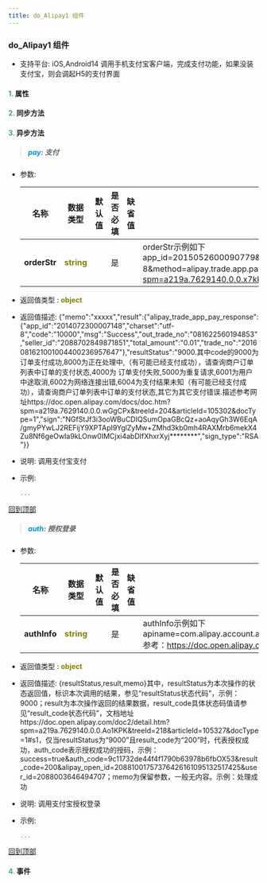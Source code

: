 ```yaml
---
title: do_Alipay1 组件
---
```


### do_Alipay1 组件

* 支持平台: iOS,Android14
调用手机支付宝客户端，完成支付功能，如果没装支付宝，则会调起H5的支付界面

#### <font color ='#40A977'>**1.**</font> 属性

#### <font color ='#40A977'>**2.**</font> 同步方法

#### <font color ='#40A977'>**3.**</font> 异步方法

>##### <font color ='#0092db'>**pay**</font>: 支付

- 参数:

  名称 | 数据类型 |默认值|是否必填|缺省值|说明
  ---- |-------------  |----------|--------------|--------|------
  **orderStr** |<font color ='#808000'>**string**</font> |  | 是||orderStr示例如下app_id=2015052600090779&biz_content=%7B%22timeout_express%22%3A%2230m%22%2C%22seller_id%22%3A%22%22%2C%22product_code%22%3A%22QUICK_MSECURITY_PAY%22%2C%22total_amount%22%3A%220.02%22%2C%22subject%22%3A%221%22%2C%22body%22%3A%22%E6%88%91%E6%98%AF%E6%B5%8B%E8%AF%95%E6%95%B0%E6%8D%AE%22%2C%22out_trade_no%22%3A%22314VYGIAGG7ZOYY%22%7D&charset=utf-8&method=alipay.trade.app.pay&sign_type=RSA&timestamp=2016-08-15%2012%3A12%3A15&version=1.0&sign=MsbylYkCzlfYLy9PeRwUUIg9nZPeN9SfXPNavUCroGKR5Kqvx0nEnd3eRmKxJuthNUx4ERCXe552EV9PfwexqW%2B1wbKOdYtDIb4%2B7PL3Pc94RZL0zKaWcaY3tSL89%2FuAVUsQuFqEJdhIukuKygrXucvejOUgTCfoUdwTi7z%2BZzQ%3D参数说明见 https://doc.open.alipay.com/doc2/detail.htm?spm=a219a.7629140.0.0.x7kkCI&treeId=204&articleId=105465&docType=1
- 返回值类型 : <font color ='#808000'>**object**</font>
- 返回值描述: {"memo":"xxxxx","result":{"alipay_trade_app_pay_response":{"app_id":"2014072300007148","charset":"utf-8","code":"10000","msg":"Success","out_trade_no":"081622560194853","seller_id":"2088702849871851","total_amount":"0.01","trade_no":"2016081621001004400236957647"},"resultStatus":"9000.其中code的9000为订单支付成功,8000为正在处理中,（有可能已经支付成功），请查询商户订单列表中订单的支付状态,4000为 订单支付失败,5000为重复请求,6001为用户中途取消,6002为网络连接出错,6004为支付结果未知（有可能已经支付成功），请查询商户订单列表中订单的支付状态,其它为其它支付错误.描述参考网址https://doc.open.alipay.com/docs/doc.htm?spm=a219a.7629140.0.0.wGgCPx&treeId=204&articleId=105302&docType=1","sign":"NGfStJf3i3ooWBuCDIQSumOpaGBcQz+aoAqyGh3W6EqA/gmyPYwLJ2REFijY9XPTApI9YglZyMw+ZMhd3kb0mh4RAXMrb6mekX4Zu8Nf6geOwIa9kLOnw0IMCjxi4abDIfXhxrXyj********","sign_type":"RSA"}}
- 说明: 调用支付宝支付
- 示例:

  ```javascript
  ...

  ```

[回到顶部](#top)

>##### <font color ='#0092db'>**auth**</font>: 授权登录

- 参数:

  名称 | 数据类型 |默认值|是否必填|缺省值|说明
  ---- |-------------  |----------|--------------|--------|------
  **authInfo** |<font color ='#808000'>**string**</font> |  | 是||authInfo示例如下apiname=com.alipay.account.auth&app_id=xxxxx&app_name=mc&auth_type=AUTHACCOUNT&biz_type=openservice&method=alipay.open.auth.sdk.code.get&pid=xxxxx&product_id=APP_FAST_LOGIN&scope=kuaijie&sign_type=RSA2&target_id=20141225xxxx&sign=fMcp4GtiM6rxSIeFnJCVePJKV43eXrUP86CQgiLhDHH2u%2FdN75eEvmywc2ulkm7qKRetkU9fbVZtJIqFdMJcJ9Yp%2BJI%2FF%2FpESafFR6rB2fRjiQQLGXvxmDGVMjPSxHxVtIqpZy5FDoKUSjQ2%2FILDKpu3%2F%2BtAtm2jRw1rUoMhgt0%3D 参考：https://doc.open.alipay.com/docs/doc.htm?spm=a219a.7629140.0.0.GRGqgT&treeId=218&articleId=105325&docType=1
- 返回值类型 : <font color ='#808000'>**object**</font>
- 返回值描述: {resultStatus,result,memo}其中，resultStatus为本次操作的状态返回值，标识本次调用的结果，参见“resultStatus状态代码”，示例：9000；result为本次操作返回的结果数据，result_code具体状态码值请参见“result_code状态代码”，文档地址https://doc.open.alipay.com/doc2/detail.htm?spm=a219a.7629140.0.0.Ao1KPK&treeId=218&articleId=105327&docType=1#s1，仅当resultStatus为“9000”且result_code为“200”时，代表授权成功，auth_code表示授权成功的授码，示例：success=true&auth_code=9c11732de44f4f1790b63978b6fbOX53&result_code=200&alipay_open_id=20881001757376426161095132517425&user_id=2088003646494707；memo为保留参数，一般无内容。示例：处理成功
- 说明: 调用支付宝授权登录
- 示例:

  ```javascript
  ...

  ```

[回到顶部](#top)


#### <font color ='#40A977'>**4.**</font> 事件


